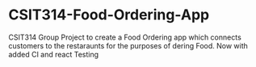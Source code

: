 # CSIT314-Food-Ordering-App
CSIT314 Group Project to create a Food Ordering app which connects customers to the restaraunts for the purposes of dering Food. Now with added CI and react Testing
